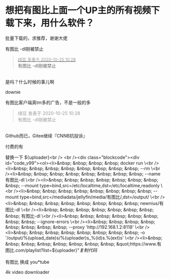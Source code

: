 # 想把有图比上面一个UP主的所有视频下载下来，用什么软件？


批量下载的，求推荐，谢谢大佬

有图比 -dl刚被禁止

<div class="quote"><blockquote><font size="2"><a href="https://www.hostloc.com/forum.php?mod=redirect&amp;goto=findpost&amp;pid=9348926&amp;ptid=758198" target="_blank"><font color="#999999">绿豆 发表于 2020-10-25 10:28</font></a></font><br />
有图比 -dl刚被禁止</blockquote></div><br />
是吗？什么时候的事儿啊

downie

<img src="static/image/smiley/default/sweat.gif" smilieid="10" border="0" alt="" />有图比客户端真tm多的广告，不是一般的多 

<div class="quote"><blockquote><font color="#999999">绿豆 发表于 2020-10-25 10:28</font><br />
<font color="#999999">有图比 -dl刚被禁止</font></blockquote></div><br />
Github而已，Gitee继续『CNNB抗投诉』

付费的有

替换一下 ${uploader}<br />
<br /><div class="blockcode"><div id="code_v99"><ol><li>&nbsp; &nbsp; &nbsp; &nbsp; docker run \<br /><li>&nbsp; &nbsp; &nbsp; &nbsp; &nbsp; &nbsp; &nbsp; &nbsp; --rm \<br /><li>&nbsp; &nbsp; &nbsp; &nbsp; &nbsp; &nbsp; &nbsp; &nbsp; --name 有图比-dl \<br /><li>&nbsp; &nbsp; &nbsp; &nbsp; &nbsp; &nbsp; &nbsp; &nbsp; --mount type=bind,src=/etc/localtime,dst=/etc/localtime,readonly \<br /><li>&nbsp; &nbsp; &nbsp; &nbsp; &nbsp; &nbsp; &nbsp; &nbsp; --mount type=bind,src=/mediadata/jellyfin/media/有图比/,dst=/output/ \<br /><li>&nbsp; &nbsp; &nbsp; &nbsp; &nbsp; &nbsp; &nbsp; &nbsp; newnius/有图比-dl \<br /><li>&nbsp; &nbsp; &nbsp; &nbsp; &nbsp; &nbsp; &nbsp; &nbsp; 有图比-dl \<br /><li>&nbsp; &nbsp; &nbsp; &nbsp; &nbsp; &nbsp; &nbsp; &nbsp; --ignore-errors \<br /><li>&nbsp; &nbsp; &nbsp; &nbsp; &nbsp; &nbsp; &nbsp; &nbsp; --proxy 'http://192.168.1.2:8118' \<br /><li>&nbsp; &nbsp; &nbsp; &nbsp; &nbsp; &nbsp; &nbsp; &nbsp; -o '/output/%(upload_date)s/%(uploader)s_%(id)s.%(ext)s' \<br /><li>&nbsp; &nbsp; &nbsp; &nbsp; &nbsp; &nbsp; &nbsp; &nbsp; &quot;https://www.有图比.com/playlist?list=${uploader}&quot;</ol></div><em onclick="copycode($('code_v99'));">复制代码</em></div><br />
<br />
有图比 换成 you*tube

4k video downloader
